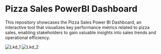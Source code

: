 # Pizza Sales PowerBI Dashboard


This repository showcases the Pizza Sales Power BI Dashboard, an interactive tool that visualizes key performance metrics related to pizza sales, enabling stakeholders to gain valuable insights into sales trends and operational efficiency.

![Lkd_1](https://github.com/user-attachments/assets/354635ba-d9e5-40dc-8019-1c334ee3cc95)
![Lkd_2](https://github.com/user-attachments/assets/219b3480-6b6c-492f-837c-4b507abb54e0)
